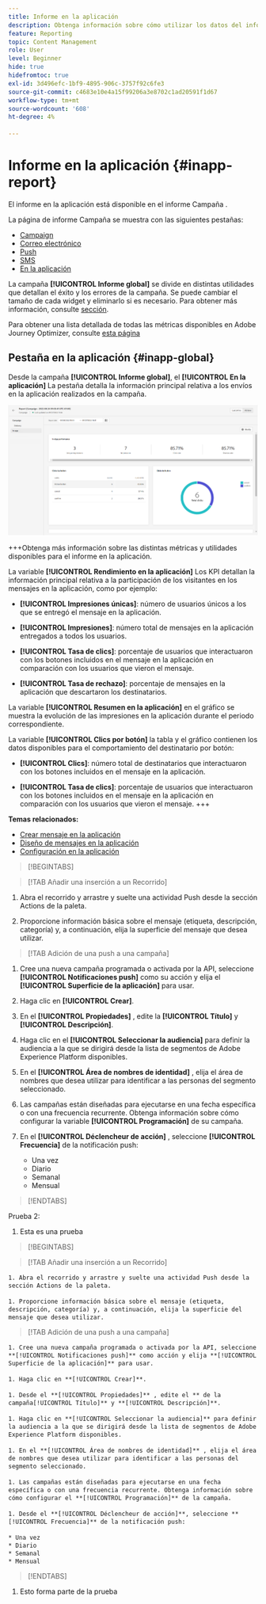 ```yaml
---
title: Informe en la aplicación
description: Obtenga información sobre cómo utilizar los datos del informe en la aplicación
feature: Reporting
topic: Content Management
role: User
level: Beginner
hide: true
hidefromtoc: true
exl-id: 3d496efc-1bf9-4895-906c-3757f92c6fe3
source-git-commit: c4683e10e4a15f99206a3e8702c1ad20591f1d67
workflow-type: tm+mt
source-wordcount: '608'
ht-degree: 4%

---
```


# Informe en la aplicación {#inapp-report}

El informe en la aplicación está disponible en el informe Campaña .

La página de informe Campaña se muestra con las siguientes pestañas:

* [Campaign](../reports/campaign-global-report.md#campaign-live)
* [Correo electrónico](../reports/campaign-global-report.md#email-live)
* [Push](../reports/campaign-global-report.md#push-live)
* [SMS](../reports/campaign-global-report.md#sms-live)
* [En la aplicación](#in-app-global)

La campaña **[!UICONTROL Informe global]** se divide en distintas utilidades que detallan el éxito y los errores de la campaña. Se puede cambiar el tamaño de cada widget y eliminarlo si es necesario. Para obtener más información, consulte [sección](../reports/global-report.md#modify-dashboard).

Para obtener una lista detallada de todas las métricas disponibles en Adobe Journey Optimizer, consulte [esta página](../reports/global-report.md#list-of-components-global.md)

## Pestaña en la aplicación {#inapp-global}

Desde la campaña **[!UICONTROL Informe global]**, el **[!UICONTROL En la aplicación]** La pestaña detalla la información principal relativa a los envíos en la aplicación realizados en la campaña.

![](assets/campaign_report_global_6.png)

+++Obtenga más información sobre las distintas métricas y utilidades disponibles para el informe en la aplicación.

La variable **[!UICONTROL Rendimiento en la aplicación]** Los KPI detallan la información principal relativa a la participación de los visitantes en los mensajes en la aplicación, como por ejemplo:

* **[!UICONTROL Impresiones únicas]**: número de usuarios únicos a los que se entregó el mensaje en la aplicación.

* **[!UICONTROL Impresiones]**: número total de mensajes en la aplicación entregados a todos los usuarios.

* **[!UICONTROL Tasa de clics]**: porcentaje de usuarios que interactuaron con los botones incluidos en el mensaje en la aplicación en comparación con los usuarios que vieron el mensaje.

* **[!UICONTROL Tasa de rechazo]**: porcentaje de mensajes en la aplicación que descartaron los destinatarios.

La variable **[!UICONTROL Resumen en la aplicación]** en el gráfico se muestra la evolución de las impresiones en la aplicación durante el periodo correspondiente.

La variable **[!UICONTROL Clics por botón]** la tabla y el gráfico contienen los datos disponibles para el comportamiento del destinatario por botón:

* **[!UICONTROL Clics]**: número total de destinatarios que interactuaron con los botones incluidos en el mensaje en la aplicación.

* **[!UICONTROL Tasa de clics]**: porcentaje de usuarios que interactuaron con los botones incluidos en el mensaje en la aplicación en comparación con los usuarios que vieron el mensaje.
+++

**Temas relacionados:**

* [Crear mensaje en la aplicación](../in-app/create-in-app.md)
* [Diseño de mensajes en la aplicación](../in-app/design-in-app.md)
* [Configuración en la aplicación](../in-app/inapp-configuration.md)


>[!BEGINTABS]

>[!TAB Añadir una inserción a un Recorrido]

1. Abra el recorrido y arrastre y suelte una actividad Push desde la sección Actions de la paleta.

1. Proporcione información básica sobre el mensaje (etiqueta, descripción, categoría) y, a continuación, elija la superficie del mensaje que desea utilizar.

>[!TAB Adición de una push a una campaña]

1. Cree una nueva campaña programada o activada por la API, seleccione **[!UICONTROL Notificaciones push]** como su acción y elija el **[!UICONTROL Superficie de la aplicación]** para usar.

1. Haga clic en **[!UICONTROL Crear]**.

1. En el **[!UICONTROL Propiedades]** , edite la **[!UICONTROL Título]** y **[!UICONTROL Descripción]**.

1. Haga clic en el **[!UICONTROL Seleccionar la audiencia]** para definir la audiencia a la que se dirigirá desde la lista de segmentos de Adobe Experience Platform disponibles.

1. En el **[!UICONTROL Área de nombres de identidad]** , elija el área de nombres que desea utilizar para identificar a las personas del segmento seleccionado.

1. Las campañas están diseñadas para ejecutarse en una fecha específica o con una frecuencia recurrente. Obtenga información sobre cómo configurar la variable **[!UICONTROL Programación]** de su campaña.

1. En el **[!UICONTROL Déclencheur de acción]** , seleccione **[!UICONTROL Frecuencia]** de la notificación push:

   * Una vez
   * Diario
   * Semanal
   * Mensual

>[!ENDTABS]

Prueba 2:

1. Esta es una prueba

>[!BEGINTABS]

>[!TAB Añadir una inserción a un Recorrido]

    1. Abra el recorrido y arrastre y suelte una actividad Push desde la sección Actions de la paleta.
    
    1. Proporcione información básica sobre el mensaje (etiqueta, descripción, categoría) y, a continuación, elija la superficie del mensaje que desea utilizar.

>[!TAB Adición de una push a una campaña]

    1. Cree una nueva campaña programada o activada por la API, seleccione **[!UICONTROL Notificaciones push]** como acción y elija **[!UICONTROL Superficie de la aplicación]** para usar.
    
    1. Haga clic en **[!UICONTROL Crear]**.
    
    1. Desde el **[!UICONTROL Propiedades]** , edite el ** de la campaña[!UICONTROL Título]** y **[!UICONTROL Descripción]**.
    
    1. Haga clic en **[!UICONTROL Seleccionar la audiencia]** para definir la audiencia a la que se dirigirá desde la lista de segmentos de Adobe Experience Platform disponibles.
    
    1. En el **[!UICONTROL Área de nombres de identidad]** , elija el área de nombres que desea utilizar para identificar a las personas del segmento seleccionado.
    
    1. Las campañas están diseñadas para ejecutarse en una fecha específica o con una frecuencia recurrente. Obtenga información sobre cómo configurar el **[!UICONTROL Programación]** de la campaña.
    
    1. Desde el **[!UICONTROL Déclencheur de acción]**, seleccione **[!UICONTROL Frecuencia]** de la notificación push:
    
    * Una vez
    * Diario
    * Semanal
    * Mensual

>[!ENDTABS]

1. Esto forma parte de la prueba
